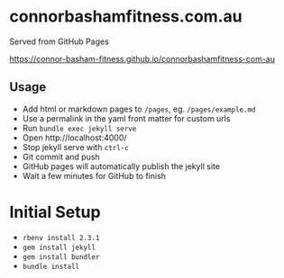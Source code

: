 # connorbashamfitness.com.au

Served from GitHub Pages

https://connor-basham-fitness.github.io/connorbashamfitness-com-au

## Usage

* Add html or markdown pages to `/pages`, eg. `/pages/example.md`
* Use a permalink in the yaml front matter for custom urls
* Run `bundle exec jekyll serve`
* Open http://localhost:4000/
* Stop jekyll serve with `ctrl-c`
* Git commit and push
* GitHub pages will automatically publish the jekyll site
* Wait a few minutes for GitHub to finish

# Initial Setup

* `rbenv install 2.3.1`
* `gem install jekyll`
* `gem install bundler`
* `bundle install`
